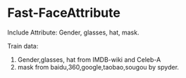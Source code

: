 # Fast-FaceAttribute
Include Attribute:
   Gender, glasses, hat, mask.
   
Train data:
  1. Gender,glasses, hat from IMDB-wiki and Celeb-A
  2. mask from baidu,360,google,taobao,sougou by spyder.
    

